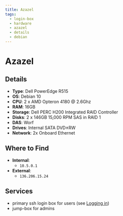 ```yaml
---
title: Azazel
tags:
  - login-box
  - hardware
  - azazel
  - details
  - debian
---
```


# Azazel

## Details

- **Type**: Dell PowerEdge R515
- **OS**: Debian 10
- **CPU**: 2 x AMD Opteron 4180 @ 2.6Ghz
- **RAM**: 16GB
- **Storage**: Dell PERC H200 Integrated RAID Controller
- **Disks**: 2 x 146GB 15,000 RPM SAS in RAID 1
- **DAS**: Worf
- **Drives**: Internal SATA DVD±RW
- **Network**: 2x Onboard Ethernet

## Where to Find

- **Internal**:
	- `10.5.0.1`
- **External**:
	- `136.206.15.24`

## Services

- primary ssh login box for users (see [Logging in](../services/servers.md#Logging%20in))
- jump-box for admins
